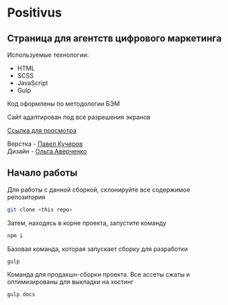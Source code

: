 # Positivus

## Cтраница для агентств цифрового маркетинга

Используемые технологии:
* HTML
* SCSS
* JavaScript
* Gulp

Код оформлены по методологии БЭМ

Сайт адаптирован под все разрешения экранов

[Ссылка для просмотра](https://devkucherov.github.io/positivus/)

Верстка - [Павел Кучеров](https://t.me/topsykey) <br>
Дизайн - [Ольга Аверченко](https://www.behance.net/averchenkoolga)

## Начало работы

Для работы с данной сборкой, склонируйте все содержимое репозитория
```sh
git clone <this repo>
```

Затем, находясь в корне проекта, запустите команду 
```sh
npm i
```

Базовая команда, которая запускает сборку для разработки
```sh
gulp
```

Команда для продакшн-сборки проекта. Все ассеты сжаты и оптимизированы для выкладки на хостинг
```sh
gulp docs
```
